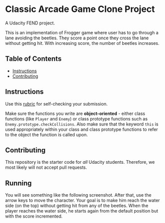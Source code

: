 # Classic Arcade Game Clone Project

A Udacity FEND project.

This is an implementation of Frogger game where user has to go through a lane avoiding the beetles. They score a point once they cross the lane without getting hit. With increasing score, the number of beetles increases.
## Table of Contents

- [Instructions](#instructions)
- [Contributing](#contributing)

## Instructions

Use this [rubric](https://review.udacity.com/#!/rubrics/15/view) for self-checking your submission.

Make sure the functions you write are **object-oriented** - either class functions (like `Player` and `Enemy`) or class prototype functions such as `Enemy.prototype.checkCollisions`. Also make sure that the keyword `this` is used appropriately within your class and class prototype functions to refer to the object the function is called upon.

## Contributing

This repository is the starter code for _all_ Udacity students. Therefore, we most likely will not accept pull requests.


## Running

You will see something like the following screenshot. After that, use the arrow keys to move the character. Your goal is to make him reach the water side (on the top) without getting hit from any of the beetles. When the player reaches the water side, he starts again from the default position but with the score incremented.
